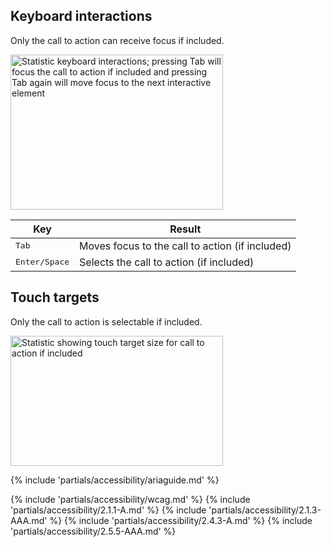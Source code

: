 ## Keyboard interactions

Only the call to action can receive focus if included.

<uxdot-example width-adjustment="340px">
  <img src="../stat-keyboard-interactions.png"
        alt="Statistic keyboard interactions; pressing Tab will focus the call to action if included and pressing Tab again will move focus to the next interactive element"
        width="340"
        height="248">
</uxdot-example>

<rh-table>
  <table>
    <thead>
      <tr>
        <th scope="col" data-label="Key">Key</th>
        <th scope="col" data-label="Result">Result</th>
      </tr>
    </thead>
    <tbody>
      <tr>
        <td data-label="Key"><kbd>Tab</kbd></td>
        <td data-label="Result">Moves focus to the call to action (if included)</td>
      </tr>
      <tr>
        <td data-label="Key"><kbd>Enter/Space</kbd></td>
        <td data-label="Result">Selects the call to action (if included)</td>
      </tr>
    </tbody>
  </table>
</rh-table>


## Touch targets

Only the call to action is selectable if included.

<uxdot-example width-adjustment="340px">
  <img src="../stat-a11y-touch-targets.png"
        alt="Statistic showing touch target size for call to action if included"
        width="340"
        height="208">
</uxdot-example>

{% include 'partials/accessibility/ariaguide.md' %}

{% include 'partials/accessibility/wcag.md' %}
{% include 'partials/accessibility/2.1.1-A.md' %}
{% include 'partials/accessibility/2.1.3-AAA.md' %}
{% include 'partials/accessibility/2.4.3-A.md' %}
{% include 'partials/accessibility/2.5.5-AAA.md' %}

